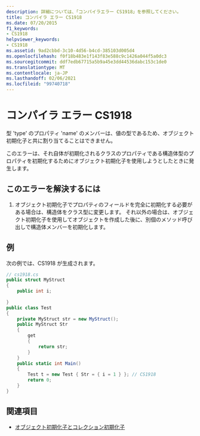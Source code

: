 ```yaml
---
description: 詳細については、「コンパイラエラー CS1918」を参照してください。
title: コンパイラ エラー CS1918
ms.date: 07/20/2015
f1_keywords:
- CS1918
helpviewer_keywords:
- CS1918
ms.assetid: 9ad2cbbd-3c10-4d56-b4cd-385103d005d4
ms.openlocfilehash: f0f18b483e1f143f83e588c9c1426a044f5a0dc3
ms.sourcegitcommit: ddf7edb67715a5b9a45e3dd44536dabc153c1de0
ms.translationtype: MT
ms.contentlocale: ja-JP
ms.lasthandoff: 02/06/2021
ms.locfileid: "99740718"
---
```

# <a name="compiler-error-cs1918"></a>コンパイラ エラー CS1918

型 'type' のプロパティ 'name' のメンバーは、値の型であるため、オブジェクト初期化子と共に割り当てることはできません。  
  
 このエラーは、それ自体が初期化されるクラスのプロパティである構造体型のプロパティを初期化するためにオブジェクト初期化子を使用しようとしたときに発生します。  
  
## <a name="to-correct-this-error"></a>このエラーを解決するには  
  
1. オブジェクト初期化子でプロパティのフィールドを完全に初期化する必要がある場合は、構造体をクラス型に変更します。 それ以外の場合は、オブジェクト初期化子を使用してオブジェクトを作成した後に、別個のメソッド呼び出しで構造体メンバーを初期化します。  
  
## <a name="example"></a>例  

 次の例では、CS1918 が生成されます。  
  
```csharp  
// cs1918.cs  
public struct MyStruct  
{  
    public int i;  
  
}  
public class Test  
{  
    private MyStruct str = new MyStruct();  
    public MyStruct Str  
    {  
        get  
        {  
            return str;  
        }  
    }  
    public static int Main()  
    {  
        Test t = new Test { Str = { i = 1 } }; // CS1918  
        return 0;  
    }  
}  
```  
  
## <a name="see-also"></a>関連項目

- [オブジェクト初期化子とコレクション初期化子](../programming-guide/classes-and-structs/object-and-collection-initializers.md)
